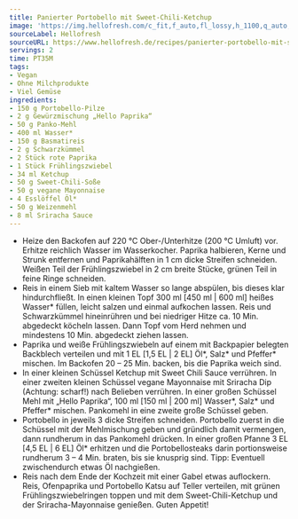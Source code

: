```yaml
---
title: Panierter Portobello mit Sweet-Chili-Ketchup
image: 'https://img.hellofresh.com/c_fit,f_auto,fl_lossy,h_1100,q_auto,w_2600/hellofresh_s3/image/panierter-portobello-mit-sweet-chili-ketchup-73912d6f.jpg'
sourceLabel: Hellofresh
sourceURL: https://www.hellofresh.de/recipes/panierter-portobello-mit-sweet-chili-ketchup-629f532ba56cc1cab0001fa8
servings: 2
time: PT35M
tags:
- Vegan
- Ohne Milchprodukte
- Viel Gemüse
ingredients:
- 150 g Portobello-Pilze
- 2 g Gewürzmischung „Hello Paprika“
- 50 g Panko-Mehl
- 400 ml Wasser*
- 150 g Basmatireis
- 2 g Schwarzkümmel
- 2 Stück rote Paprika
- 1 Stück Frühlingszwiebel
- 34 ml Ketchup
- 50 g Sweet-Chili-Soße
- 50 g vegane Mayonnaise
- 4 Esslöffel Öl*
- 50 g Weizenmehl
- 8 ml Sriracha Sauce
---
```


- Heize den Backofen auf 220 °C Ober-/Unterhitze (200 °C Umluft) vor. Erhitze reichlich Wasser im Wasserkocher. Paprika halbieren, Kerne und Strunk entfernen und Paprikahälften in 1 cm dicke Streifen schneiden. Weißen Teil der Frühlingszwiebel in 2 cm breite Stücke, grünen Teil in feine Ringe schneiden.
- Reis in einem Sieb mit kaltem Wasser so lange abspülen, bis dieses klar hindurchfließt. In einen kleinen Topf 300 ml [450 ml | 600 ml] heißes Wasser\* füllen, leicht salzen und einmal aufkochen lassen. Reis und Schwarzkümmel hineinrühren und bei niedriger Hitze ca. 10 Min. abgedeckt köcheln lassen. Dann Topf vom Herd nehmen und mindestens 10 Min. abgedeckt ziehen lassen.
- Paprika und weiße Frühlingszwiebeln auf einem mit Backpapier belegten Backblech verteilen und mit 1 EL [1,5 EL | 2 EL] Öl\*, Salz\* und Pfeffer\* mischen. Im Backofen 20 – 25 Min. backen, bis die Paprika weich sind.
- In einer kleinen Schüssel Ketchup mit Sweet Chili Sauce verrühren. In einer zweiten kleinen Schüssel vegane Mayonnaise mit Sriracha Dip (Achtung: scharf!) nach Belieben verrühren. In einer großen Schüssel Mehl mit „Hello Paprika“, 100 ml [150 ml | 200 ml] Wasser\*, Salz\* und Pfeffer\* mischen. Pankomehl in eine zweite große Schüssel geben.
- Portobello in jeweils 3 dicke Streifen schneiden. Portobello zuerst in die Schüssel mit der Mehlmischung geben und gründlich damit vermengen, dann rundherum in das Pankomehl drücken. In einer großen Pfanne 3 EL [4,5 EL | 6 EL] Öl\* erhitzen und die Portobellosteaks darin portionsweise rundherum 3 – 4 Min. braten, bis sie knusprig sind. Tipp: Eventuell zwischendurch etwas Öl nachgießen.
- Reis nach dem Ende der Kochzeit mit einer Gabel etwas auflockern. Reis, Ofenpaprika und Portobello Katsu auf Teller verteilen, mit grünen Frühlingszwiebelringen toppen und mit dem Sweet-Chili-Ketchup und der Sriracha-Mayonnaise genießen. Guten Appetit!
